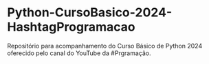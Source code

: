 # Python-CursoBasico-2024-HashtagProgramacao
Repositório para acompanhamento do Curso Básico de Python 2024 oferecido pelo canal do YouTube da #Prgramação.
